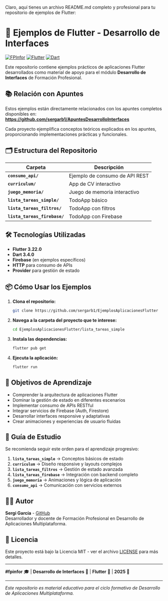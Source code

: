 Claro, aquí tienes un archivo README.md completo y profesional para tu repositorio de ejemplos de Flutter:

# 🚀 Ejemplos de Flutter - Desarrollo de Interfaces

[![FPInfor](https://img.shields.io/badge/FP-Informática-2ea44f?style=for-the-badge)](#)
[![Flutter](https://img.shields.io/badge/Flutter-3.22.0-blue?style=for-the-badge&logo=flutter)](https://flutter.dev/)
[![Dart](https://img.shields.io/badge/Dart-3.4.0-blue?style=for-the-badge&logo=dart)](https://dart.dev/)

Este repositorio contiene ejemplos prácticos de aplicaciones Flutter desarrollados como material de apoyo para el módulo **Desarrollo de Interfaces** de Formación Profesional.

## 📚 Relación con Apuntes

Estos ejemplos están directamente relacionados con los apuntes completos disponibles en:  
**https://github.com/sergarb1/ApuntesDesarrolloInterfaces**

Cada proyecto ejemplifica conceptos teóricos explicados en los apuntes, proporcionando implementaciones prácticas y funcionales.

## 🗂️ Estructura del Repositorio

| Carpeta | Descripción |
|---------|-------------|
| **`consumo_api/`** | Ejemplo de consumo de API REST |
| **`curriculum/`** | App de CV interactivo |
| **`juego_memoria/`** | Juego de memoria interactivo |
| **`lista_tareas_simple/`** | TodoApp básico |
| **`lista_tareas_filtros/`** | TodoApp con filtros |
| **`lista_tareas_firebase/`** | TodoApp con Firebase |

## 🛠️ Tecnologías Utilizadas

- **Flutter 3.22.0**
- **Dart 3.4.0**
- **Firebase** (en ejemplos específicos)
- **HTTP** para consumo de APIs
- **Provider** para gestión de estado

## 📦 Cómo Usar los Ejemplos

1. **Clona el repositorio:**
   ```bash
   git clone https://github.com/sergarb1/EjemplosAplicacionesFlutter
   ```

2. **Navega a la carpeta del proyecto que te interese:**
   ```bash
   cd EjemplosAplicacionesFlutter/lista_tareas_simple
   ```

3. **Instala las dependencias:**
   ```bash
   flutter pub get
   ```

4. **Ejecuta la aplicación:**
   ```bash
   flutter run
   ```

## 🎯 Objetivos de Aprendizaje

- Comprender la arquitectura de aplicaciones Flutter
- Dominar la gestión de estado en diferentes escenarios
- Implementar consumo de APIs RESTful
- Integrar servicios de Firebase (Auth, Firestore)
- Desarrollar interfaces responsive y adaptativas
- Crear animaciones y experiencias de usuario fluidas

## 📖 Guía de Estudio

Se recomienda seguir este orden para el aprendizaje progresivo:

1. **`lista_tareas_simple`** → Conceptos básicos de estado
2. **`curriculum`** → Diseño responsive y layouts complejos
3. **`lista_tareas_filtros`** → Gestión de estado avanzada
4. **`lista_tareas_firebase`** → Integración con backend completo
5. **`juego_memoria`** → Animaciones y lógica de aplicación
6. **`consumo_api`** → Comunicación con servicios externos

## 👨‍💻 Autor

**Sergi García** - [GitHub](https://github.com/sergarb1)  
Desarrollador y docente de Formación Profesional en Desarrollo de Aplicaciones Multiplataforma.

## 📄 Licencia

Este proyecto está bajo la Licencia MIT - ver el archivo [LICENSE](LICENSE) para más detalles.

---

**#fpinfor** 🎓 | **Desarrollo de Interfaces** 📱 | **Flutter** 💙 | **2025** 📅

---

*Este repositorio es material educativo para el ciclo formativo de Desarrollo de Aplicaciones Multiplataforma.*